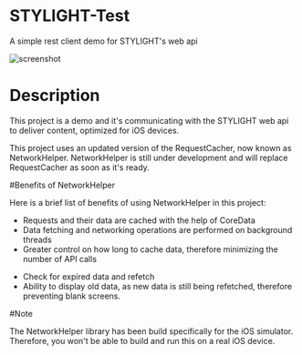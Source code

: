 STYLIGHT-Test
===========

<p>A simple rest client demo for STYLIGHT's web api</p>

![screenshot](https://raw.github.com/alingorgan/STYLIGHT-Test/master/SLAPITest/screenshot.png)

# Description

<p>This project is a demo and it's communicating with the STYLIGHT web api to deliver content, optimized for iOS devices.</p>

<p>This project uses an updated version of the RequestCacher, now known as NetworkHelper. NetworkHelper is still under development and will replace RequestCacher as soon as it's ready.</p>

#Benefits of NetworkHelper

Here is a brief list of benefits of using NetworkHelper in this project:
- Requests and their data are cached with the help of CoreData
- Data fetching and networking operations are performed on background threads
- Greater control on how long to cache data, therefore minimizing the number of API calls</p>
- Check for expired data and refetch
- Ability to display old data, as new data is still being refetched, therefore preventing blank screens.

#Note

The NetworkHelper library has been build specifically for the iOS simulator. Therefore, you won't be able to build and run this on a real iOS device.
